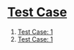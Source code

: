 # [Test Case](#test-case)

1.  [Test Case: 1][1]
2.  [Test Case: 1][2]

[1]: ./document.md#test-case-1 "Test Case: 1"

[2]: ./document.md#test-case-1-1 "Test Case: 1"
